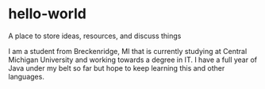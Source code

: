 # hello-world

A place to store ideas, resources, and discuss things

I am a student from Breckenridge, MI that is currently studying at Central Michigan University and working towards a degree in IT. 
I have a full year of Java under my belt so far but hope to keep learning this and other languages.
